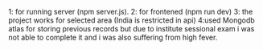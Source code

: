 1: for running server (npm server.js).
2: for frontened (npm run dev)
3: the project works for selected area (India is restricted in api)
4:used Mongodb atlas for storing previous records but due to institute sessional exam i was not able to complete it and i was also suffering from high fever.
